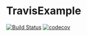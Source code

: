 # TravisExample

[![Build Status](https://travis-ci.org/sebastianvarela/TravisExample.svg?branch=master)](https://travis-ci.org/sebastianvarela/TravisExample)
[![codecov](https://codecov.io/gh/sebastianvarela/TravisExample/branch/master/graph/badge.svg)](https://codecov.io/gh/sebastianvarela/TravisExample)
